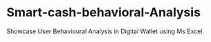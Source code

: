 # Smart-cash-behavioral-Analysis
Showcase User Behavioural Analysis in Digital Wallet using Ms Excel.
